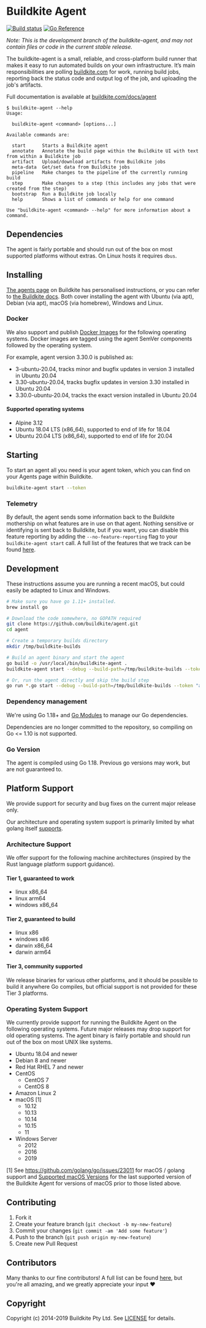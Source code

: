 # Buildkite Agent 

[![Build status](https://badge.buildkite.com/08e4e12a0a1e478f0994eb1e8d51822c5c74d395.svg?branch=main)]()
[![Go Reference](https://pkg.go.dev/badge/github.com/buildkite/agent/v3.svg)](https://pkg.go.dev/github.com/buildkite/agent/v3)

_Note: This is the development branch of the buildkite-agent, and may not contain files or code in the current stable release._

The buildkite-agent is a small, reliable, and cross-platform build runner that makes it easy to run automated builds on your own infrastructure. It’s main responsibilities are polling [buildkite.com](https://buildkite.com/) for work, running build jobs, reporting back the status code and output log of the job, and uploading the job's artifacts.

Full documentation is available at [buildkite.com/docs/agent](https://buildkite.com/docs/agent)

```
$ buildkite-agent --help
Usage:

  buildkite-agent <command> [options...]

Available commands are:

  start      Starts a Buildkite agent
  annotate   Annotate the build page within the Buildkite UI with text from within a Buildkite job
  artifact   Upload/download artifacts from Buildkite jobs
  meta-data  Get/set data from Buildkite jobs
  pipeline   Make changes to the pipeline of the currently running build
  step       Make changes to a step (this includes any jobs that were created from the step)
  bootstrap  Run a Buildkite job locally
  help       Shows a list of commands or help for one command

Use "buildkite-agent <command> --help" for more information about a command.
```

## Dependencies

The agent is fairly portable and should run out of the box on most supported platforms without extras. On Linux hosts it requires `dbus`.

## Installing

[The agents page](https://buildkite.com/organizations/-/agents) on Buildkite has personalised instructions, or you can refer to [the Buildkite docs](https://buildkite.com/docs/agent/v3/installation). Both cover installing the agent with Ubuntu (via apt), Debian (via apt), macOS (via homebrew), Windows and Linux.

### Docker

We also support and publish [Docker Images](https://hub.docker.com/r/buildkite/agent) for the
following operating systems. Docker images are tagged using the agent SemVer components followed
by the operating system.

For example, agent version 3.30.0 is published as:

- 3-ubuntu-20.04, tracks minor and bugfix updates in version 3 installed in Ubuntu 20.04
- 3.30-ubuntu-20.04, tracks bugfix updates in version 3.30 installed in Ubuntu 20.04
- 3.30.0-ubuntu-20.04, tracks the exact version installed in Ubuntu 20.04

#### Supported operating systems

- Alpine 3.12
- Ubuntu 18.04 LTS (x86_64), supported to end of life for 18.04
- Ubuntu 20.04 LTS (x86_64), supported to end of life for 20.04

## Starting

To start an agent all you need is your agent token, which you can find on your Agents page within Buildkite.

```bash
buildkite-agent start --token
```

### Telemetry

By default, the agent sends some information back to the Buildkite mothership on what features are in use on that agent. Nothing sensitive or identifying is sent back to Buildkite, but if you want, you can disable this feature reporting by adding the `--no-feature-reporting` flag to your `buildkite-agent start` call. A full list of the features that we track can be found [here](https://github.com/buildkite/agent/blob/main/clicommand/agent_start.go#L808=).

## Development

These instructions assume you are running a recent macOS, but could easily be adapted to Linux and Windows.

```bash
# Make sure you have go 1.11+ installed.
brew install go

# Download the code somewhere, no GOPATH required
git clone https://github.com/buildkite/agent.git
cd agent

# Create a temporary builds directory
mkdir /tmp/buildkite-builds

# Build an agent binary and start the agent
go build -o /usr/local/bin/buildkite-agent .
buildkite-agent start --debug --build-path=/tmp/buildkite-builds --token "abc"

# Or, run the agent directly and skip the build step
go run *.go start --debug --build-path=/tmp/buildkite-builds --token "abc"
```

### Dependency management

We're using Go 1.18+ and [Go Modules](https://github.com/golang/go/wiki/Modules) to manage our Go dependencies.

Dependencies are no longer committed to the repository, so compiling on Go <= 1.10 is not supported.

### Go Version

The agent is compiled using Go 1.18. Previous go versions may work, but are not guaranteed to.

## Platform Support

We provide support for security and bug fixes on the current major release only.

Our architecture and operating system support is primarily limited by what golang
itself [supports](https://github.com/golang/go/wiki/MinimumRequirements).

### Architecture Support

We offer support for the following machine architectures (inspired by the Rust language platform
support guidance).

#### Tier 1, guaranteed to work

- linux x86_64
- linux arm64
- windows x86_64

#### Tier 2, guaranteed to build

- linux x86
- windows x86
- darwin x86_64
- darwin arm64

#### Tier 3, community supported

We release binaries for various other platforms, and it should be possible to build it anywhere Go compiles, but official support is not provided for these Tier 3 platforms.

### Operating System Support

We currently provide support for running the Buildkite Agent on the following operating
systems. Future major releases may drop support for old operating systems. The agent
binary is fairly portable and should run out of the box on most UNIX like systems.

- Ubuntu 18.04 and newer
- Debian 8 and newer
- Red Hat RHEL 7 and newer
- CentOS
  - CentOS 7
  - CentOS 8
- Amazon Linux 2
- macOS [1]
  - 10.12
  - 10.13
  - 10.14
  - 10.15
  - 11
- Windows Server
  - 2012
  - 2016
  - 2019

[1] See https://github.com/golang/go/issues/23011 for macOS / golang support and
[Supported macOS Versions](./docs/macos.md) for the last supported version of the
Buildkite Agent for versions of macOS prior to those listed above.

## Contributing

1. Fork it
1. Create your feature branch (`git checkout -b my-new-feature`)
1. Commit your changes (`git commit -am 'Add some feature'`)
1. Push to the branch (`git push origin my-new-feature`)
1. Create new Pull Request

## Contributors

Many thanks to our fine contributors! A full list can be found [here](https://github.com/buildkite/agent/graphs/contributors), but you're all amazing, and we greatly appreciate your input ❤️

## Copyright

Copyright (c) 2014-2019 Buildkite Pty Ltd. See [LICENSE](./LICENSE.txt) for details.

